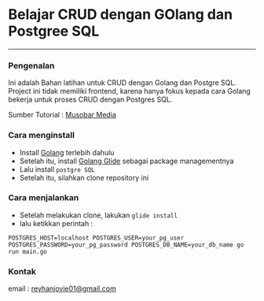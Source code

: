 # Belajar CRUD dengan GOlang dan Postgree SQL

------------

### Pengenalan
Ini adalah Bahan latihan untuk CRUD dengan Golang dan Postgre SQL.
Project ini tidak memiliki frontend, karena hanya fokus kepada cara Golang bekerja untuk proses CRUD dengan Postgres SQL.

Sumber Tutorial : [Musobar Media](https://www.youtube.com/watch?v=DT3ItsZ8BEY&list=PLMrwI6jIZn-1RTxVdd80ElGLtQpB4zbS4)

### Cara menginstall
- Install [Golang](https://golang.org/doc/ "Golang") terlebih dahulu
- Setelah itu, install [Golang Glide](https://glide.sh/ "Golang Glide") sebagai package managementnya
- Lalu install `postgre SQL`
- Setelah itu, silahkan clone repository ini

### Cara menjalankan
- Setelah melakukan clone, lakukan `glide install`
- lalu ketikkan perintah :
```
POSTGRES_HOST=localhost POSTGRES_USER=your_pg_user POSTGRES_PASSWORD=your_pg_password POSTGRES_DB_NAME=your_db_name go run main.go
```

### Kontak
email : reyhanjovie01@gmail.com